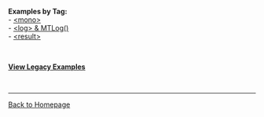 **Examples by Tag:**  
\- [\<mono\>](mono.html)  
\- [\<log\> & MTLog()](log.html)  
\- [\<result\>](result.html)

<br>

**[View Legacy Examples](legacy)**

<br>

----------------------
[Back to Homepage](..)